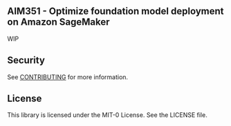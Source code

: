 ## AIM351 - Optimize foundation model deployment on Amazon SageMaker

WIP

## Security

See [CONTRIBUTING](CONTRIBUTING.md#security-issue-notifications) for more information.

## License

This library is licensed under the MIT-0 License. See the LICENSE file.

